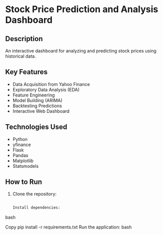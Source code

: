 # Stock Price Prediction and Analysis Dashboard

## Description
An interactive dashboard for analyzing and predicting stock prices using historical data.

## Key Features
- Data Acquisition from Yahoo Finance
- Exploratory Data Analysis (EDA)
- Feature Engineering
- Model Building (ARIMA)
- Backtesting Predictions
- Interactive Web Dashboard

## Technologies Used
- Python
- yfinance
- Flask
- Pandas
- Matplotlib
- Statsmodels

## How to Run
1. Clone the repository:
   ```bash

   Install dependencies:
bash

Copy
pip install -r requirements.txt
Run the application:
bash


